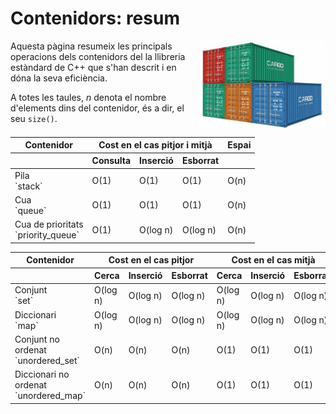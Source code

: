 # Contenidors: resum

<img src='./resum.png' style='height: 10em; float: right; margin: 0 0 1em 1em;'/>

Aquesta pàgina resumeix les principals operacions dels contenidors
del la llibreria estàndard de C++ que s'han descrit i en dóna la seva
eficiència.

A totes les taules, $n$ denota el nombre d'elements dins del contenidor,
és a dir, el seu `size()`.

<table>
    <thead>
        <tr>
            <th>Contenidor</th>
            <th colspan=3>Cost en el cas pitjor i mitjà</th>
            <th>Espai</th>
        </tr>
        <tr>
            <th></th>
            <th>Consulta</th>
            <th>Inserció</th>
            <th>Esborrat</th>
            <th></th>
        </tr>
    </thead>
    <tbody>
        <tr>
            <td>Pila<br/>`stack`</td>
            <td>O(1)</td>
            <td>O(1)</td>
            <td>O(1)</td>
            <td>O(n)</td>
        </tr>
        <tr>
            <td>Cua<br/>`queue`</td>
            <td>O(1)</td>
            <td>O(1)</td>
            <td>O(1)</td>
            <td>O(n)</td>
        </tr>
        <tr>
            <td>Cua de prioritats<br/>`priority_queue`</td>
            <td>O(1)</td>
            <td>O(log n)</td>
            <td>O(log n)</td>
            <td>O(n)</td>
        </tr>
    </tbody>
</table>

<table>
    <thead>
        <tr>
            <th>Contenidor</th>
            <th colspan=3>Cost en el cas pitjor</th>
            <th colspan=3>Cost en el cas mitjà</th>
            <th>Espai</th>
        </tr>
        <tr>
            <th></th>
            <th>Cerca</th>
            <th>Inserció</th>
            <th>Esborrat</th>
            <th>Cerca</th>
            <th>Inserció</th>
            <th>Esborrat</th>
            <th></th>
        </tr>
    </thead>
    <tbody>
        <tr>
            <td>Conjunt<br/>`set`</td>
            <td>O(log n)</td>
            <td>O(log n)</td>
            <td>O(log n)</td>
            <td>O(log n)</td>
            <td>O(log n)</td>
            <td>O(log n)</td>
            <td>O(n)</td>
        </tr>
        <tr>
            <td>Diccionari<br/>`map`</td>
            <td>O(log n)</td>
            <td>O(log n)</td>
            <td>O(log n)</td>
            <td>O(log n)</td>
            <td>O(log n)</td>
            <td>O(log n)</td>
            <td>O(n)</td>
        </tr>
        <tr>
            <td>Conjunt no ordenat<br/>`unordered_set`</td>
            <td>O(n)</td>
            <td>O(n)</td>
            <td>O(n)</td>
            <td>O(1)</td>
            <td>O(1)</td>
            <td>O(1)</td>
            <td>O(n)</td>
        </tr>
        <tr>
            <td>Diccionari no ordenat<br/>`unordered_map`</td>
            <td>O(n)</td>
            <td>O(n)</td>
            <td>O(n)</td>
            <td>O(1)</td>
            <td>O(1)</td>
            <td>O(1)</td>
            <td>O(n)</td>
        </tr>
    </tbody>
</table>

<Autors autors="jpetit jordic"/>
